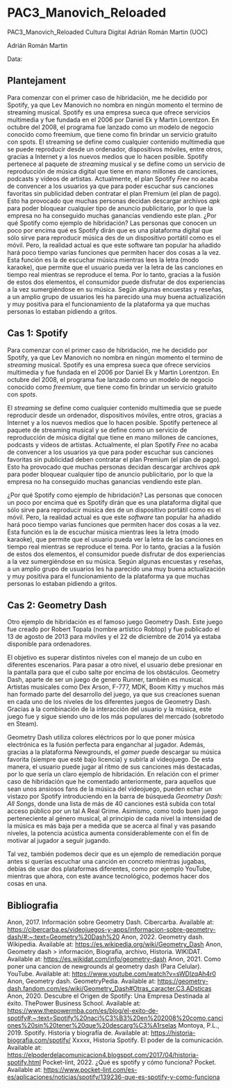 # PAC3_Manovich_Reloaded
PAC3_Manovich_Reloaded Cultura Digital Adrián Román Martin (UOC)

Adrián Román Martin

Data:

## Plantejament
Para comenzar con el primer caso de hibridación, me he decidido por Spotify, ya que Lev Manovich no nombra en ningún momento el termino de streaming musical. Spotify es una empresa sueca que ofrece servicios multimedia y fue fundada en el 2006 por Daniel Ek y Martin Lorentzon. En octubre del 2008, el programa fue lanzado como un modelo de negocio conocido como freemium, que tiene como fin brindar un servicio gratuito con spots.
El streaming se define como cualquier contenido multimedia que se puede reproducir desde un ordenador, dispositivos móviles, entre otros, gracias a Internet y a los nuevos medios que lo hacen posible. Spotify pertenece al paquete de *streaming* musical y se define como un servicio de reproducción de música digital que tiene en mano millones de canciones, podcasts y vídeos de artistas. Actualmente, el plan Spotify *Free* no acaba de convencer a los usuarios ya que para poder escuchar sus canciones favoritas sin publicidad deben contratar el plan Premium (el plan de pago). Esto ha provocado que muchas personas decidan descargar archivos *apk* para poder bloquear cualquier tipo de anuncio publicitario, por lo que la empresa no ha conseguido muchas ganancias vendiendo este plan.
¿Por qué Spotify como ejemplo de hibridación? Las personas que conocen un poco por encima qué es Spotify dirán que es una plataforma digital que sólo sirve para reproducir música des de un dispositivo portátil como es el móvil. Pero, la realidad actual es que este software tan popular ha añadido hará poco tiempo varias funciones que permiten hacer dos cosas a la vez. Esta función es la de escuchar música mientras lees la letra (modo karaoke), que permite que el usuario pueda ver la letra de las canciones en tiempo real mientras se reproduce el tema. Por lo tanto, gracias a la fusión de estos dos elementos, el consumidor puede disfrutar de dos experiencias a la vez sumergiéndose en su música. Según algunas encuestas y reseñas, a un amplio grupo de usuarios les ha parecido una muy buena actualización y muy positiva para el funcionamiento de la plataforma ya que muchas personas lo estaban pidiendo a gritos.

## Cas 1: Spotify
Para comenzar con el primer caso de hibridación, me he decidido por Spotify, ya que Lev Manovich no nombra en ningún momento el termino de *streaming* musical. Spotify es una empresa sueca que ofrece servicios multimedia y fue fundada en el 2006 por Daniel Ek y Martin Lorentzon. En octubre del 2008, el programa fue lanzado como un modelo de negocio conocido como *freemium*, que tiene como fin brindar un servicio gratuito con *spots*.


El *streaming* se define como cualquier contenido multimedia que se puede reproducir desde un ordenador, dispositivos móviles, entre otros, gracias a Internet y a los nuevos medios que lo hacen posible. Spotify pertenece al paquete de streaming musical y se define como un servicio de reproducción de música digital que tiene en mano millones de canciones, podcasts y vídeos de artistas. Actualmente, el plan Spotify *Free* no acaba de convencer a los usuarios ya que para poder escuchar sus canciones favoritas sin publicidad deben contratar el plan Premium (el plan de pago). Esto ha provocado que muchas personas decidan descargar archivos *apk* para poder bloquear cualquier tipo de anuncio publicitario, por lo que la empresa no ha conseguido muchas ganancias vendiendo este plan.


¿Por qué Spotify como ejemplo de hibridación? Las personas que conocen un poco por encima qué es Spotify dirán que es una plataforma digital que sólo sirve para reproducir música des de un dispositivo portátil como es el móvil. Pero, la realidad actual es que este *software* tan popular ha añadido hará poco tiempo varias funciones que permiten hacer dos cosas a la vez. Esta función es la de escuchar música mientras lees la letra (modo karaoke), que permite que el usuario pueda ver la letra de las canciones en tiempo real mientras se reproduce el tema. Por lo tanto, gracias a la fusión de estos dos elementos, el consumidor puede disfrutar de dos experiencias a la vez sumergiéndose en su música. Según algunas encuestas y reseñas, a un amplio grupo de usuarios les ha parecido una muy buena actualización y muy positiva para el funcionamiento de la plataforma ya que muchas personas lo estaban pidiendo a gritos.

## Cas 2: Geometry Dash
Otro ejemplo de hibridación es el famoso juego Geometry Dash. Este juego fue creado por Robert Topala (nombre artístico Robtop) y fue publicado el 13 de agosto de 2013 para móviles y el 22 de diciembre de 2014 ya estaba disponible para ordenadores.


El objetivo es superar distintos niveles con el manejo de un cubo en diferentes escenarios. Para pasar a otro nivel, el usuario debe presionar en la pantalla para que el cubo salte por encima de los obstáculos. Geometry Dash, aparte de ser un juego de genero Runner, también es musical. Artistas musicales como Dex Arson, F-777, MDK, Boom Kitty y muchos más han formado parte del desarrollo del juego, ya que sus creaciones suenan en cada uno de los niveles de los diferentes juegos de Geometry Dash. Gracias a la combinación de la interacción del usuario y la música, este juego fue y sigue siendo uno de los más populares del mercado (sobretodo en Steam).


Geometry Dash utiliza colores eléctricos por lo que poner música electrónica es la fusión perfecta para enganchar al jugador. Además, gracias a la plataforma Newgrounds, el *gamer* puede descargar su música favorita (siempre que esté bajo licencia) y subirla al videojuego. De esta manera, el usuario puede jugar al ritmo de sus canciones más destacadas, por lo que sería un claro ejemplo de hibridación. En relación con el primer caso de hibridación que he comentado anteriormente, para aquellos que sean unos ansiosos fans de la música del videojuego, pueden echar un vistazo por Spotify introduciendo en la barra de búsqueda *Geometry Dash: All Songs*, donde una lista de más de 40 canciones está subida con total acceso público por un tal A Real Grime. Asimismo, como todo buen juego perteneciente al género musical, al principio de cada nivel la intensidad de la música es más baja per a medida que se acerca al final y vas pasando niveles, la potencia acústica aumenta considerablemente con el fin de motivar al jugador a seguir jugando.


Tal vez, también podemos decir que es un ejemplo de remediación porque antes si querías escuchar una canción en concreto mientras jugabas, debías de usar dos plataformas diferentes, como por ejemplo YouTube, mientras que ahora, con este avance tecnológico, podemos hacer dos cosas en una.


## Bibliografia
Anon, 2017. Información sobre Geometry Dash. Cibercarba. Available at: https://cibercarba.es/videojuegos-y-apps/informacion-sobre-geometry-dash/#:~:text=Geometry%20Dash%20
Anon, 2022. Geometry dash. Wikipedia. Available at: https://es.wikipedia.org/wiki/Geometry_Dash
Anon, Geometry dash &gt; información, Biografia, archivo, Historia. WIKIDAT. Available at: https://es.wikidat.com/info/geometry-dash
Anon, 2021. Como poner una cancion de newgrounds al geometry dash (Para Celular). YouTube. Available at: https://www.youtube.com/watch?v=sWDlzqAh4r0
Anon, Geometry dash. GeometryPedia. Available at: https://geometry-dash.fandom.com/es/wiki/Geometry_Dash#Otras_caracter.C3.ADsticas
Anon, 2020. Descubre el Origen de Spotify: Una Empresa Destinada al éxito. ThePower Business School. Available at: https://www.thepowermba.com/es/blog/el-exito-de-spotify#:~:text=Spotify%20naci%C3%B3%20en%202008%20como,canciones%20sin%20tener%20que%20descarg%C3%A1rselas
Montoya, P.L., 2019. Spotify. Historia y biografía de. Available at: https://historia-biografia.com/spotify/
Xxxxx, Historia Spotify. El poder de la comunicación. Available at: https://elpoderdelacomunicacion4.blogspot.com/2017/04/historia-spotify.html
Pocket-lint, 2022. ¿Qué es spotify y cómo funciona? Pocket. Available at: https://www.pocket-lint.com/es-es/aplicaciones/noticias/spotify/139236-que-es-spotify-y-como-funciona
